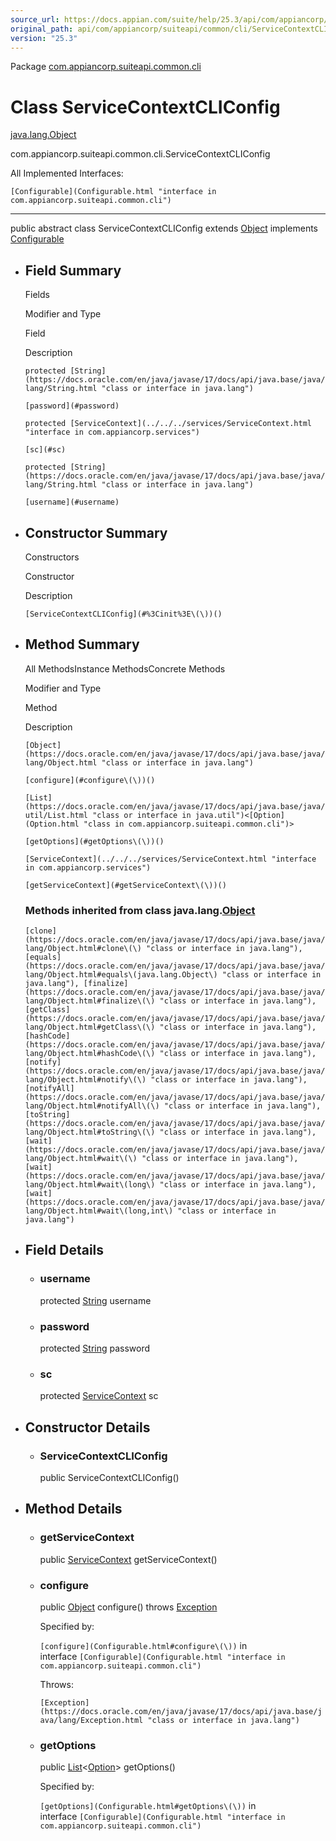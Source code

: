 ```yaml
---
source_url: https://docs.appian.com/suite/help/25.3/api/com/appiancorp/suiteapi/common/cli/ServiceContextCLIConfig.html
original_path: api/com/appiancorp/suiteapi/common/cli/ServiceContextCLIConfig.html
version: "25.3"
---
```


Package [com.appiancorp.suiteapi.common.cli](package-summary.html)

# Class ServiceContextCLIConfig

[java.lang.Object](https://docs.oracle.com/en/java/javase/17/docs/api/java.base/java/lang/Object.html "class or interface in java.lang")

com.appiancorp.suiteapi.common.cli.ServiceContextCLIConfig

All Implemented Interfaces:

`[Configurable](Configurable.html "interface in com.appiancorp.suiteapi.common.cli")`

* * *

public abstract class ServiceContextCLIConfig extends [Object](https://docs.oracle.com/en/java/javase/17/docs/api/java.base/java/lang/Object.html "class or interface in java.lang") implements [Configurable](Configurable.html "interface in com.appiancorp.suiteapi.common.cli")

-   ## Field Summary

    Fields

    Modifier and Type

    Field

    Description

    `protected [String](https://docs.oracle.com/en/java/javase/17/docs/api/java.base/java/lang/String.html "class or interface in java.lang")`

    `[password](#password)`

    `protected [ServiceContext](../../../services/ServiceContext.html "interface in com.appiancorp.services")`

    `[sc](#sc)`

    `protected [String](https://docs.oracle.com/en/java/javase/17/docs/api/java.base/java/lang/String.html "class or interface in java.lang")`

    `[username](#username)`

-   ## Constructor Summary

    Constructors

    Constructor

    Description

    `[ServiceContextCLIConfig](#%3Cinit%3E\(\))()`

-   ## Method Summary

    All MethodsInstance MethodsConcrete Methods

    Modifier and Type

    Method

    Description

    `[Object](https://docs.oracle.com/en/java/javase/17/docs/api/java.base/java/lang/Object.html "class or interface in java.lang")`

    `[configure](#configure\(\))()`

    `[List](https://docs.oracle.com/en/java/javase/17/docs/api/java.base/java/util/List.html "class or interface in java.util")<[Option](Option.html "class in com.appiancorp.suiteapi.common.cli")>`

    `[getOptions](#getOptions\(\))()`

    `[ServiceContext](../../../services/ServiceContext.html "interface in com.appiancorp.services")`

    `[getServiceContext](#getServiceContext\(\))()`

    ### Methods inherited from class java.lang.[Object](https://docs.oracle.com/en/java/javase/17/docs/api/java.base/java/lang/Object.html "class or interface in java.lang")

    `[clone](https://docs.oracle.com/en/java/javase/17/docs/api/java.base/java/lang/Object.html#clone\(\) "class or interface in java.lang"), [equals](https://docs.oracle.com/en/java/javase/17/docs/api/java.base/java/lang/Object.html#equals\(java.lang.Object\) "class or interface in java.lang"), [finalize](https://docs.oracle.com/en/java/javase/17/docs/api/java.base/java/lang/Object.html#finalize\(\) "class or interface in java.lang"), [getClass](https://docs.oracle.com/en/java/javase/17/docs/api/java.base/java/lang/Object.html#getClass\(\) "class or interface in java.lang"), [hashCode](https://docs.oracle.com/en/java/javase/17/docs/api/java.base/java/lang/Object.html#hashCode\(\) "class or interface in java.lang"), [notify](https://docs.oracle.com/en/java/javase/17/docs/api/java.base/java/lang/Object.html#notify\(\) "class or interface in java.lang"), [notifyAll](https://docs.oracle.com/en/java/javase/17/docs/api/java.base/java/lang/Object.html#notifyAll\(\) "class or interface in java.lang"), [toString](https://docs.oracle.com/en/java/javase/17/docs/api/java.base/java/lang/Object.html#toString\(\) "class or interface in java.lang"), [wait](https://docs.oracle.com/en/java/javase/17/docs/api/java.base/java/lang/Object.html#wait\(\) "class or interface in java.lang"), [wait](https://docs.oracle.com/en/java/javase/17/docs/api/java.base/java/lang/Object.html#wait\(long\) "class or interface in java.lang"), [wait](https://docs.oracle.com/en/java/javase/17/docs/api/java.base/java/lang/Object.html#wait\(long,int\) "class or interface in java.lang")`

-   ## Field Details

    -   ### username

        protected [String](https://docs.oracle.com/en/java/javase/17/docs/api/java.base/java/lang/String.html "class or interface in java.lang") username

    -   ### password

        protected [String](https://docs.oracle.com/en/java/javase/17/docs/api/java.base/java/lang/String.html "class or interface in java.lang") password

    -   ### sc

        protected [ServiceContext](../../../services/ServiceContext.html "interface in com.appiancorp.services") sc

-   ## Constructor Details

    -   ### ServiceContextCLIConfig

        public ServiceContextCLIConfig()

-   ## Method Details

    -   ### getServiceContext

        public [ServiceContext](../../../services/ServiceContext.html "interface in com.appiancorp.services") getServiceContext()

    -   ### configure

        public [Object](https://docs.oracle.com/en/java/javase/17/docs/api/java.base/java/lang/Object.html "class or interface in java.lang") configure() throws [Exception](https://docs.oracle.com/en/java/javase/17/docs/api/java.base/java/lang/Exception.html "class or interface in java.lang")

        Specified by:

        `[configure](Configurable.html#configure\(\))` in interface `[Configurable](Configurable.html "interface in com.appiancorp.suiteapi.common.cli")`

        Throws:

        `[Exception](https://docs.oracle.com/en/java/javase/17/docs/api/java.base/java/lang/Exception.html "class or interface in java.lang")`

    -   ### getOptions

        public [List](https://docs.oracle.com/en/java/javase/17/docs/api/java.base/java/util/List.html "class or interface in java.util")<[Option](Option.html "class in com.appiancorp.suiteapi.common.cli")\> getOptions()

        Specified by:

        `[getOptions](Configurable.html#getOptions\(\))` in interface `[Configurable](Configurable.html "interface in com.appiancorp.suiteapi.common.cli")`
